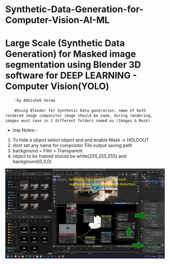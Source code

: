 # Synthetic-Data-Generation-for-Computer-Vision-AI-ML
# Large Scale (Synthetic Data Generation) for Masked image segmentation using Blender 3D software for DEEP LEARNING - Computer Vision(YOLO)
        -by Abhishek Verma

        #Using Blender for Synthetic Data generation, name of both rendered image compositor image should be same, during rendering, images must save in 2 different folders named as (Images & Mask)

* imp Notes:-
1. To hide a object select object and and enable Mask -> HOLDOUT
2. dont set any name for compositor File output saving path
3. background = Film > Transparent
4. object to be trained should be white(255,255,255) and background(0,0,0)

![mask technique snap](images/Screenshot1.png)

